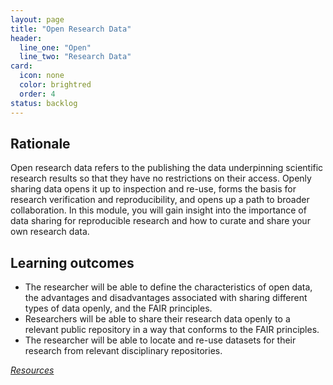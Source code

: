 ```yaml
---
layout: page
title: "Open Research Data"
header:
  line_one: "Open"
  line_two: "Research Data"
card:
  icon: none
  color: brightred
  order: 4
status: backlog
---
```


## Rationale

<!-- split -->

Open research data refers to the publishing the data underpinning scientific 
research results so that they have no restrictions on their access. Openly 
sharing data opens it up to inspection and re-use, forms the basis for research 
verification and reproducibility, and opens up a path to broader collaboration. 
In this module, you will gain insight into the importance of data sharing for 
reproducible research and how to curate and share your own research data.

<!-- split -->

## Learning outcomes

* The researcher will be able to define the characteristics of open data, the 
  advantages and disadvantages associated with sharing different types of data 
  openly, and the FAIR principles.
* Researchers will be able to share their research data openly to a relevant 
  public repository in a way that conforms to the FAIR principles.
* The researcher will be able to locate and re-use datasets for their research 
  from relevant disciplinary repositories.

[_Resources_](http://opensciencemooc.eu/open-science-resources/#four)
